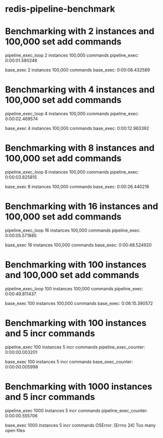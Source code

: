 # redis-pipeline-benchmark


# Benchmarking with 2 instances and 100,000 set add commands

pipeline_exec_loop
2 instances 100,000 commands
pipeline_exec: 0:00:01.580246

base_exec
2 instances 100,000 commands
base_exec: 0:00:08.432589



# Benchmarking with 4 instances and 100,000 set add commands

pipeline_exec_loop
4 instances 100,000 commands
pipeline_exec: 0:00:02.469574

base_exec
4 instances 100,000 commands
base_exec: 0:00:12.963392



# Benchmarking with 8 instances and 100,000 set add commands

pipeline_exec_loop
8 instances 100,000 commands
pipeline_exec: 0:00:03.825815

base_exec
8 instances 100,000 commands
base_exec: 0:00:26.440216



# Benchmarking with 16 instances and 100,000 set add commands

pipeline_exec_loop
16 instances 100,000 commands
pipeline_exec: 0:00:05.571885

base_exec
16 instances 100,000 commands
base_exec: 0:00:48.524920



# Benchmarking with 100 instances and 100,000 set add commands

pipeline_exec_loop
100 instances 100,000 commands
pipeline_exec: 0:00:49.811437

base_exec
100 instances 100,000 commands
base_exec: 0:06:15.390572

# Benchmarking with 100 instances and 5 incr commands

pipeline_exec
100 instances 5 incr commands
pipeline_exec_counter: 0:00:00.003201

base_exec
100 instances 5 incr commands
base_exec_counter: 0:00:00.005998

# Benchmarking with 1000 instances and 5 incr commands

pipeline_exec
1000 instances 5 incr commands
pipeline_exec_counter: 0:00:00.555706

base_exec
1000 instances 5 incr commands
OSError: [Errno 24] Too many open files